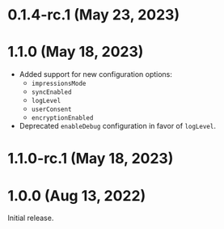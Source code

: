 # 0.1.4-rc.1 (May 23, 2023)

# 1.1.0 (May 18, 2023)
* Added support for new configuration options:
    * `impressionsMode`
    * `syncEnabled`
    * `logLevel`
    * `userConsent`
    * `encryptionEnabled`
* Deprecated `enableDebug` configuration in favor of `logLevel`.

# 1.1.0-rc.1 (May 18, 2023)

# 1.0.0 (Aug 13, 2022)

Initial release.
